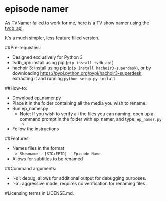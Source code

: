 # episode namer

As [TVNamer](https://github.com/dbr/tvnamer) failed to work for me, here is a TV show namer using the [tvdb\_api](https://github.com/dbr/tvdb_api).

It's a much simpler, less feature filled version.

##Pre-requisties: 

- Designed exclusively for Python 3
- tvdb\_api: install using pip (`pip install tvdb_api`)
- hachoir 3: install using pip (`pip install hachoir3-superdesk`), or by downloading https://pypi.python.org/pypi/hachoir3-superdesk, extracting it and running `python setup.py install`

##How-to:

- Download ep_namer.py
- Place it in the folder containing all the media you wish to rename.
- Run ep_namer.py
    - Note: If you wish to verify all the files you can naming, open up a command prompt in the folder with ep_namer, and type: `ep_namer.py -s`
- Follow the instructions

##Features:

- Names files in the format 
    - `Showname - [SIDxEPID] - Episode Name`
- Allows for subtitles to be renamed

##Command arguments: 

- '-d': debug, allows for additional output for debugging purposes.
- '-a': aggressive mode, requires no verification for renaming files


#Licensing terms in LICENSE.md. 